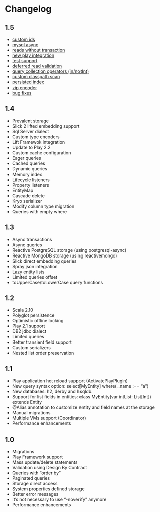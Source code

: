 # Changelog

## 1.5

- [custom ids](/activate-docs/entity.md#custom-id)
- [mysql async](/activate-docs/persistence-context.md)
- [reads without transaction](/activate-docs/transaction.md#transaction)
- [new play integration](/activate-docs/play-framework.md#activateplaycontext)
- [test support](/activate-docs/test-support.md)
- [deferred read validation](/activate-docs/multiple-vms.md#deferred-read-validation)
- [query collection operators (in/notInt)](/activate-docs/query.md#collection-operators)
- [custom classpath scan](/activate-docs/persistence-context.md)
- [persisted index](/activate-docs/persistence-context.md#persisted-index)
- [zip encoder](/activate-docs/entity.md#custom-type-encoders)
- [bug fixes](https://github.com/fwbrasil/activate/issues?milestone=4&page=1&state=closed)

## 1.4

- Prevalent storage
- Slick 2 lifted embedding support
- Sql Server dialect
- Custom type encoders
- Lift Framewok integration
- Update to Play 2.2
- Custom cache configuration
- Eager queries
- Cached queries
- Dynamic queries
- Memory index
- Lifecycle listeners
- Property listeners
- EntityMap
- Cascade delete
- Kryo serializer
- Modify column type migration
- Queries with empty where

## 1.3

- Async transactions
- Async queries
- Reactive PostgreSQL storage (using postgresql-async)
- Reactive MongoDB storage (using reactivemongo)
- Slick direct embedding queries
- Spray json integration
- Lazy entity lists
- Limited queries offset
- toUpperCase/toLowerCase query functions

## 1.2

- Scala 2.10
- Polyglot persistence
- Optimistic offline locking
- Play 2.1 support
- DB2 jdbc dialect
- Limited queries
- Better transient field support
- Custom serializers
- Nested list order preservation


## 1.1

- Play application hot reload support (ActivatePlayPlugin)
- New query syntax option: select[MyEntity] where(_.name :== “a”)
- New databases: h2, derby and hsqldb.
- Support for list fields in entities: class MyEntity(var intList: List[Int]) extends Entity
- @Alias annotation to customize entity and field names at the storage
- Manual migrations
- Multiple VMs support (Coordinator)
- Performance enhancements

## 1.0

- Migrations
- Play Framework support
- Mass update/delete statements
- Validation using Design By Contract
- Queries with “order by”
- Paginated queries
- Storage direct access
- System properties defined storage
- Better error messages
- It’s not necessary to use “-noverify” anymore
- Performance enhancements
